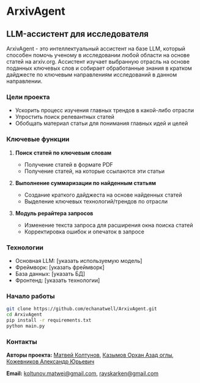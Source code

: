 # ArxivAgent

## LLM-ассистент для исследователя

ArxivAgent - это интеллектуальный ассистент на базе LLM, который способен помочь ученому в исследовании любой области на основе статей на arxiv.org. Ассистент изучает выбранную отрасль на основе поданных ключевых слов и собирает обработанные знания в кратком дайджесте по ключевым направлениям исследований в данном направлении.

### Цели проекта
- Ускорить процесс изучения главных трендов в какой-либо отрасли
- Упростить поиск релевантных статей
- Обобщать материал статьи для понимания главных идей и целей

### Ключевые функции
1. **Поиск статей по ключевым словам**
   - Получение статей в формате PDF
   - Получение статей, на которые ссылаются эти статьи

2. **Выполнение суммаризации по найденным статьям**
   - Создание краткого дайджеста на основе найденных статей
   - Выделение ключевых технологий/трендов по отрасли

3. **Модуль рерайтера запросов**
   - Изменение текста запроса для расширения окна поиска статей
   - Корректировка ошибок и опечаток в запросе
   
### Технологии
- Основная LLM: [указать используемую модель]
- Фреймворк: [указать фреймворк]
- База данных: [указать БД]
- Фронтенд: [указать технологии]
  
### Начало работы
```bash
git clone https://github.com/echanatwell/ArxivAgent.git
cd ArxivAgent
pip install -r requirements.txt
python main.py
```

### Контакты

**Авторы проекта:** [Матвей Колтунов](https://github.com/echanatwell), [Казымов Орхан Азад оглы](https://github.com/RaySkarken), [Кожевников Александр Юрьевич]()

**Email:** koltunov.matwei@gmail.com, rayskarken@gmail.com

